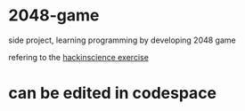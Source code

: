 # 2048-game

side project, learning programming by developing 2048 game

refering to the [hackinscience exercise](https://www.hackinscience.org/exercises/make-your-own-2048-in-python)

# can be edited in codespace